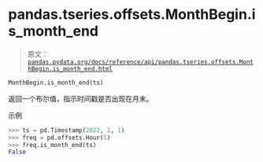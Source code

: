 # pandas.tseries.offsets.MonthBegin.is_month_end

> 原文：[`pandas.pydata.org/docs/reference/api/pandas.tseries.offsets.MonthBegin.is_month_end.html`](https://pandas.pydata.org/docs/reference/api/pandas.tseries.offsets.MonthBegin.is_month_end.html)

```py
MonthBegin.is_month_end(ts)
```

返回一个布尔值，指示时间戳是否出现在月末。

示例

```py
>>> ts = pd.Timestamp(2022, 1, 1)
>>> freq = pd.offsets.Hour(5)
>>> freq.is_month_end(ts)
False 
```
